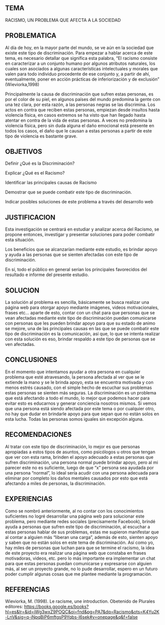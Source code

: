 ## TEMA 

RACISMO, UN PROBLEMA QUE AFECTA A LA SOCIEDAD

## PROBLEMATICA

Al día de hoy, en la mayor parte del mundo, se ve aún en la sociedad que existe este tipo de discriminación. Para empezar a hablar acerca de este tema, es necesario detallar que significa esta palabra, “El racismo consiste en caracterizar a un conjunto humano por algunos atributos naturales, los cuales son asociados a algunas características intelectuales y morales que valen para todo individuo procedente de ese conjunto y, a partir de ahí, eventualmente, poner en acción prácticas de inferiorización y de exclusión” (Wieviorka,1998)

Principalmente la causa de discriminación que sufren estas personas, es por el color de su piel, en algunos países del mundo predomina la gente con una tez clara, por esta razón, a las personas negras se las discrimina. Los actos en contra que reciben estas personas, empiezan desde insultos hasta violencia física, en casos extremos se ha visto que han llegado hasta atentar en contra de la vida de estas personas. A veces no predomina la violencia física, pero sin duda alguna el daño emocional está presente en todos los casos, el daño que le causan a estas personas a partir de este tipo de violencia es bastante grave.

## OBJETIVOS 

Definir ¿Qué es la Discriminación? 

Explicar ¿Qué es el Racismo? 

Identificar las principales causas de Racismo 

Demostrar que se puede combatir este tipo de discriminación. 

Indicar posibles soluciones de este problema a través del desarrollo web


## JUSTIFICACION
Esta investigación se centrará en estudiar y analizar acerca del Racismo, se propone entonces, investigar y presentar soluciones para poder combatir esta situación. 

Los beneficios que se alcanzarían mediante este estudio, es brindar apoyo y ayuda a las personas que se sienten afectadas con este tipo de discriminación. 

En sí, todo el público en general serían los principales favorecidos del resultado e informe del presente estudio.

## SOLUCION 

La solución al problema es sencilla, básicamente se busca realizar una página web para otorgar apoyo mediante imágenes, videos motivacionales, frases etc… aparte de esto, contar con un chat para que personas que se vean afectadas mediante este tipo de discriminación puedan comunicarse con personas que les pueden brindar apoyo para que su estado de animo se mejore, una de las principales causas en las que se puede combatir este tipo de discriminación es la comunicación, así que, lo que se intenta realizar con esta solución es eso, brindar respaldo a este tipo de personas que se ven afectadas. 

## CONCLUSIONES

En el momento que intentamos ayudar a otra persona en cualquier problema que esté atravesando, la persona afectada al ver que se le extiende la mano y se le brinda apoyo, esta se encuentra motivada y con menos estrés causado, con el simple hecho de escuchar sus problemas estas personas se sienten más seguras. La discriminación es un problema que está afectando a todo el mundo, lo mejor que podemos hacer para evitar esto es educarnos y generar conciencia nosotros mismos. Si vemos que una persona está siendo afectada por este tema o por cualquier otro, no hay que dudar en brindarle apoyo para que sepan que no están solos en esta lucha. Todas las personas somos iguales sin excepción alguna.

## RECOMENDACIONES

Al tratar con este tipo de discriminación, lo mejor es que personas apropiadas a estos tipos de asuntos, como psicólogos u otros que tengan que ver con esta rama, brinden el apoyo adecuado a estas personas que sufren discriminación, una persona normal puede brindar apoyo, pero al mi parecer este no es suficiente, luego de que “x” persona sea ayudada por una persona “normal”, lo ideal sería acudir con una persona adecuada para eliminar por completo los daños mentales causados por esto que está afectando a miles de personas, la discriminación. 

## EXPERIENCIAS

Como se nombró anteriormente, al no contar con los conocimientos suficientes no logré desarrollar una página web para solucionar este problema, pero mediante redes sociales (precisamente Facebook), brindé ayuda a personas que sufren este tipo de discriminación, al escuchar a estas personas hablar de sus problemas, estas me supieron manifestar que al contar a alguien más “liberan una carga”, además de esto, sienten apoyo y saben que no están solos en este tema de discriminación.
Así como yo, hay miles de personas que luchan para que se termine el racismo, la idea de este proyecto era realizar una página web que constaba en frases motivadoras, videos, etc. pero lo más importante era implementar un chat para que estas personas puedan comunicarse y expresarse con alguien más, al ser un proyecto grande, no lo pude desarrollar, espero en un futuro poder cumplir algunas cosas que me plantee mediante la programación. 


## REFERENCIAS 

Wieviorka, M. (1998). Le racisme, une introduction. Obetenido de Plurales editores: https://books.google.es/books?hl=es&lr=&id=iWg3wxZ9POQC&oi=fnd&pg=PA7&dq=Racismo&ots=K4Yu2K-LnV&sig=q-jNpqBiP6mftgsP9Yqbs-l6sek#v=onepage&q&f=false
